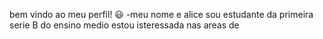 bem vindo ao meu perfil! 😃
-meu nome e alice
sou estudante da primeira serie B do ensino medio
estou isteressada nas areas de 

